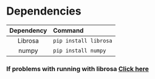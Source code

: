 # Dependencies

| Dependency  | Command | 
| :-----------: | :------- |
| Librosa | `pip install librosa`  |
| numpy  | `pip install numpy`  | 

### If problems with running with librosa [Click here](https://github.com/oowais/Audio-Comparison/blob/master/README.md#problems-with-importing-librosa)
